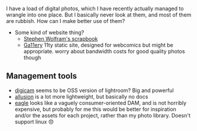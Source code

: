 ---
---

I have a load of digital photos, which I have recently actually managed to wrangle into one place. But I basically never look at them, and most of them are rubbish. How can I make better use of them?

- Some kind of website thing?
  - [Stephen Wolfram's scrapbook](https://www.stephenwolfram.com/scrapbook/)
  - [Ga11ery](https://github.com/Heydon/ga11ery) 11ty static site, designed for webcomics but might be appropriate. worry about bandwidth costs for good quality photos though

## Management tools

- [digicam](https://www.digikam.org/) seems to be OSS version of lightroom? Big and powerful
- [allusion](https://allusion-app.github.io/) is a lot more lightweight, but basically no docs
- [eagle](https://eagle.cool/) looks like a vaguely consumer-oriented DAM, and is not horribly expensive, but probably for me this would be better for inspiration and/or the assets for each project, rather than my photo library. Doesn't support linux 😞
